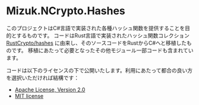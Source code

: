 # Mizuk.NCrypto.Hashes

このプロジェクトはC#言語で実装された各種ハッシュ関数を提供することを目的とするものです。
コードはRust言語で実装されたハッシュ関数コレクション [RustCrypto/hashes](https://github.com/RustCrypto/hashes) に由来し、そのソースコードをRustからC#へと移植したものです。
移植にあたって必要となったその他モジュール一部コードも含まれています。

コードは以下のライセンスの下で公開いたします。利用にあたって都合の良い方を選択いただければ結構です：

 * [Apache License, Version 2.0](http://www.apache.org/licenses/LICENSE-2.0)
 * [MIT license](http://opensource.org/licenses/MIT)
